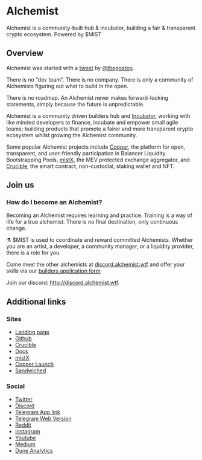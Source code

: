 # Alchemist 

Alchemist is a community-built hub & incubator, building a fair & transparent crypto ecosystem. Powered by $MIST

## Overview

Alchemist was started with a [tweet](https://twitter.com/thegostep/status/1358159173440184322?s=20) by [@thegostep](https://twitter.com/thegostep).

There is no “dev team”. There is no company. There is only a community of Alchemists figuring out what to build in the open.

There is no roadmap. An Alchemist never makes forward-looking statements, simply because the future is unpredictable.

Alchemist is a community driven builders hub and [Incubator](https://docs.alchemist.wtf/alchemist/the-alchemist-fractal/builders-program), working with like minded developers to finance, incubate and empower small agile teams; building products that promote a fairer and more transparent crypto ecosystem whilst growing the Alchemist community.

Some popular Alchemist projects include [Copper](https://docs.alchemist.wtf/copper), the platform for open, transparent, and user-friendly participation in Balancer Liquidity Bootstrapping Pools, [mistX](https://docs.alchemist.wtf/mistx), the MEV protected exchange aggregator, and [Crucible](https://docs.alchemist.wtf/crucible), the smart contract, non-custodial, staking wallet and NFT.

## Join us

### How do I become an Alchemist?
Becoming an Alchemist requires learning and practice. Training is a way of life for a true alchemist. There is no final destination, only continuous change.

⚗️ $MIST is used to coordinate and reward committed Alchemists. Whether you are an artist, a developer, a community manager, or a liquidity provider, there is a role for you.

Come meet the other alchemists at [discord.alchemist.wtf](http://discord.alchemist.wtf/) and offer your skills via our [builders application form](https://alchemistcoin.typeform.com/to/YUBB53J8)

Join our discord: http://discord.alchemist.wtf.

## Additional links

### Sites

* [Landing page](http://alchemist.wtf/)
* [Github](https://github.com/alchemistcoin)
* [Crucible](https://crucible.alchemist.wtf/)
* [Docs](https://docs.alchemist.wtf/)
* [mistX](https://mistx.io/)
* [Copper Launch](https://copperlaunch.com/)
* [Sandwiched](https://sandwiched.wtf/)

### Social

* [Twitter](https://twitter.com/_alchemistcoin)
* [Discord](http://discord.alchemist.wtf/)
* [Telegram App link](https://t.me/alchemistcoin)
* [Telegram Web Version](https://web.telegram.org/#/im?p=@alchemistcoin)
* [Reddit](https://www.reddit.com/r/alchemist_coin/)
* [Instagram](https://www.instagram.com/thealchemistcoin/)
* [Youtube](https://www.youtube.com/channel/UCIs4LugynLei2TN__lJh-6Q)
* [Medium](https://alchemistcoin.medium.com/)
* [Dune Analytics](https://duneanalytics.com/alchemistcoin)